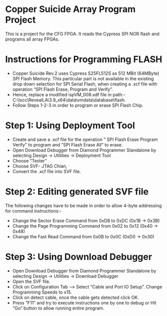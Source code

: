 # Copper Suicide Array Program Project
This is a project for the CFG FPGA. It reads the Cypress SPI NOR flash and programs all array FPGAs.

Instructions for Programming FLASH
==================================

-   Copper Suicide Rev.2 uses Cypress S25FL512S as 512 MBit (64MByte) SPI Flash Memory. This particular part is not available in the existing drop down selection for SPI Serial Flash, when creating a .xcf file with operation “SPI Flash Erase, Program and Verify”.
-   Hence, replace a modified ispVM\_008.xdf file in path:- C:\\lscc\\RevealLA\\3.9\_x64\\data\\vmdata\\database\\flash.
-   Follow Steps 1-2-3 in order to program or erase SPI Flash Chip.

Step 1: Using Deployment Tool
=============================

-   Create and save a .xcf file for the operation " SPI Flash Erase Program Verify" to program and “SPI Flash Erase All” to erase.
-   Open Download Debugger from Diamond Programmer Standalone by selecting Design -&gt; Utilities -&gt; Deployment Tool
-   Choose “Tester”
-   Choose SVF- JTAG Chian,
-   Convert the .xcf file into SVF file.

Step 2: Editing generated SVF file
==================================

The following changes have to be made in order to allow 4-byte addressing for command instructions:-

-   Change the Sector Erase Command from 0xD8 to 0xDC (0x1B -&gt; 0x3B)
-   Change the Page Programming Command from 0x02 to 0x12 (0x40 -&gt; 0x48)
-   Change the Fast Read Command from 0x0B to 0x0C (0xD0 -&gt; 0x30)

Step 3: Using Download Debugger
===============================

-   Open Download Debugger from Diamond Programmer Standalone by selecting Design -&gt; Utilities -&gt; Download Debugger
-   Open the SVF file.
-   Click on Configuration Tab --&gt; Select “Cable and Port IO Setup”. Change Programming Speeds to x15.
-   Click on detect cable, once the cable gets detected click OK.
-   Press “F11” and try to execute instructions one by one to debug or Hit “Go” button to allow running entire program.
